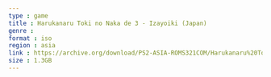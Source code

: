 ```yaml
---
type : game
title : Harukanaru Toki no Naka de 3 - Izayoiki (Japan)
genre : 
format : iso
region : asia
link : https://archive.org/download/PS2-ASIA-ROMS321COM/Harukanaru%20Toki%20no%20Naka%20de%203%20-%20Izayoiki%20%28Japan%29.7z
size : 1.3GB
---
```

